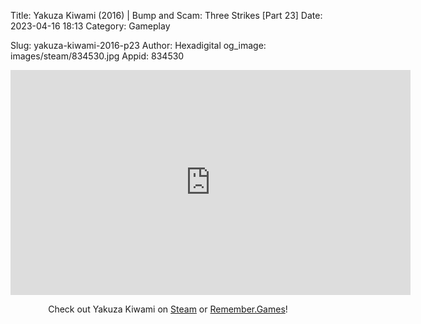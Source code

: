 Title: Yakuza Kiwami (2016) | Bump and Scam: Three Strikes [Part 23]
Date: 2023-04-16 18:13
Category: Gameplay

Slug: yakuza-kiwami-2016-p23
Author: Hexadigital
og_image: images/steam/834530.jpg
Appid: 834530

<center><iframe src="https://www.youtube.com/embed/SeftRtY9h_M?feature=oembed" allow="accelerometer; autoplay; encrypted-media; gyroscope; picture-in-picture" width="640" height="360" frameborder="0"></iframe>

Check out Yakuza Kiwami on [Steam](https://store.steampowered.com/app/834530/?curator_clanid=34633900) or [Remember.Games](https://remember.games/game/342/)!</center>